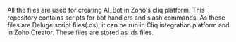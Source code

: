 All the files are used for creating AI_Bot in Zoho's cliq platform. 
This repository contains scripts for bot handlers and slash commands.
As these files are Deluge script files(.ds), it can be run in Cliq integration platform and in Zoho Creator.
These files are stored as .ds files.
